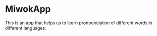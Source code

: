 # MiwokApp
This is an app that helps us to learn pronounciation of different words in different languages.
